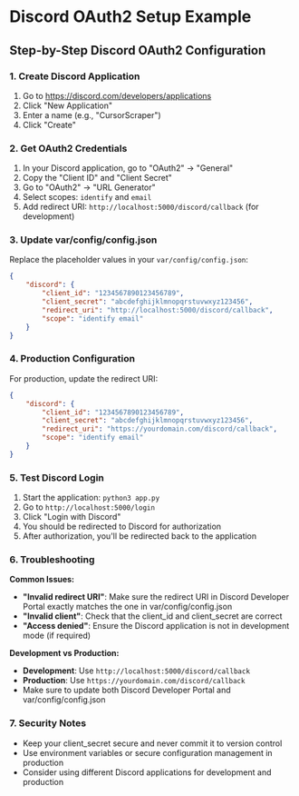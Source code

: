 # Discord OAuth2 Setup Example

## Step-by-Step Discord OAuth2 Configuration

### 1. Create Discord Application

1. Go to https://discord.com/developers/applications
2. Click "New Application"
3. Enter a name (e.g., "CursorScraper")
4. Click "Create"

### 2. Get OAuth2 Credentials

1. In your Discord application, go to "OAuth2" → "General"
2. Copy the "Client ID" and "Client Secret"
3. Go to "OAuth2" → "URL Generator"
4. Select scopes: `identify` and `email`
5. Add redirect URI: `http://localhost:5000/discord/callback` (for development)

### 3. Update var/config/config.json

Replace the placeholder values in your `var/config/config.json`:

```json
{
    "discord": {
        "client_id": "1234567890123456789",
        "client_secret": "abcdefghijklmnopqrstuvwxyz123456",
        "redirect_uri": "http://localhost:5000/discord/callback",
        "scope": "identify email"
    }
}
```

### 4. Production Configuration

For production, update the redirect URI:

```json
{
    "discord": {
        "client_id": "1234567890123456789",
        "client_secret": "abcdefghijklmnopqrstuvwxyz123456",
        "redirect_uri": "https://yourdomain.com/discord/callback",
        "scope": "identify email"
    }
}
```

### 5. Test Discord Login

1. Start the application: `python3 app.py`
2. Go to `http://localhost:5000/login`
3. Click "Login with Discord"
4. You should be redirected to Discord for authorization
5. After authorization, you'll be redirected back to the application

### 6. Troubleshooting

**Common Issues:**

- **"Invalid redirect URI"**: Make sure the redirect URI in Discord Developer Portal exactly matches the one in var/config/config.json
- **"Invalid client"**: Check that the client_id and client_secret are correct
- **"Access denied"**: Ensure the Discord application is not in development mode (if required)

**Development vs Production:**

- **Development**: Use `http://localhost:5000/discord/callback`
- **Production**: Use `https://yourdomain.com/discord/callback`
- Make sure to update both Discord Developer Portal and var/config/config.json

### 7. Security Notes

- Keep your client_secret secure and never commit it to version control
- Use environment variables or secure configuration management in production
- Consider using different Discord applications for development and production
